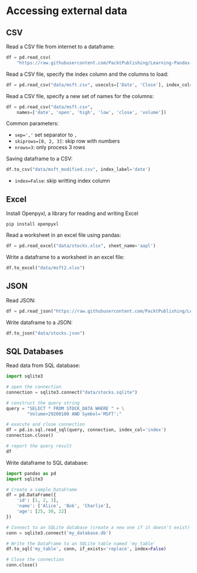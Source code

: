 # Accessing external data 

## CSV

Read a CSV file from internet to a dataframe:
```py
df = pd.read_csv(
    "https://raw.githubusercontent.com/PacktPublishing/Learning-Pandas-Second-Edition/master/data/msft.csv")
```

Read a CSV file, specify the index column and the columns to load:
```py
df = pd.read_csv("data/msft.csv", usecols=['Date', 'Close'], index_col='Date')
```

Read a CSV file, specify a new set of names for the columns:
```py
df = pd.read_csv("data/msft.csv", 
    names=['date', 'open', 'high', 'low', 'close', 'volume'])
```

Common parameters:
- `sep=','` set separator to `,`
- `skiprows=[0, 2, 3]`: skip row with numbers
- `nrows=3`: only process 3 rows


Saving dataframe to a CSV:
```py
df.to_csv("data/msft_modified.csv", index_label='date')
```
- `index=False`: skip writting index column


## Excel

Install Openpyxl, a library for reading and writing Excel
```shell
pip install openpyxl
```

Read a worksheet in an excel file using pandas:
```py
df = pd.read_excel("data/stocks.xlsx", sheet_name='aapl')
```

Write a dataframe to a worksheet in an excel file:
```py
df.to_excel("data/msft2.xlsx")
```


## JSON

Read JSON:
```py
df = pd.read_json("https://raw.githubusercontent.com/PacktPublishing/Learning-Pandas-Second-Edition/master/data/stocks.json")
```

Write dataframe to a JSON:
```py
df.to_json("data/stocks.json")
```


## SQL Databases

Read data from SQL database:
```py
import sqlite3

# open the connection
connection = sqlite3.connect("data/stocks.sqlite")

# construct the query string
query = "SELECT * FROM STOCK_DATA WHERE " + \
        "Volume>29200100 AND Symbol='MSFT';"

# execute and close connection
df = pd.io.sql.read_sql(query, connection, index_col='index')
connection.close()

# report the query result
df
```

Write dataframe to SQL database:
```py
import pandas as pd
import sqlite3

# Create a sample DataFrame
df = pd.DataFrame({
    'id': [1, 2, 3],
    'name': ['Alice', 'Bob', 'Charlie'],
    'age': [25, 30, 22]
})

# Connect to an SQLite database (create a new one if it doesn't exist)
conn = sqlite3.connect('my_database.db')

# Write the DataFrame to an SQLite table named 'my_table'
df.to_sql('my_table', conn, if_exists='replace', index=False)

# Close the connection
conn.close()
```
